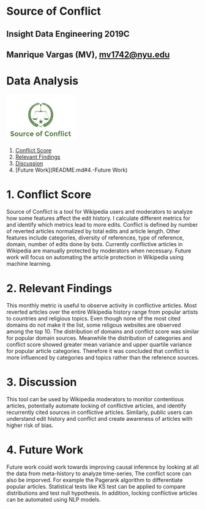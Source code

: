 # Source of Conflict

## Insight Data Engineering 2019C
## Manrique Vargas (MV), mv1742@nyu.edu
# Data Analysis

<img src="https://raw.githubusercontent.com/mv1742/Wiki_Bias/master/figs/SoC.png" data-canonical-src="https://raw.githubusercontent.com/mv1742/Wiki_Bias/master/figs/SoC.png" width="180" height="120" />

1. [Conflict Score](README.md#1.-Conflict-Score)
1. [Relevant Findings](README.md#2.-Relevant-Findings)
1. [Discussion](README.md#3.-Discussion)
1. [Future Work](README.md#4.-Future Work)

# 1. Conflict Score
Source of Conflict is a tool for Wikipedia users and moderators to analyze how some features affect the edit history. I calculate different metrics for and identify which metrics lead to more edits. Conflict is defined by number of reverted articles normalized by total edits and article length. Other features include categories, diversity of references, type of reference, domain, number of edits done by bots. Currently conflictive articles in Wikipedia are manually protected by moderators when necessary. Future work will focus on automating the article protection in Wikipedia using machine learning.

# 2. Relevant Findings

This monthly metric is useful to observe activity in conflictive articles. Most reverted articles over the entire Wikipedia history range from popular artists to countries and religious topics. Even though none of the most cited domains do not make it the list, some religous websites are observed among the top 10. The distribution of domains and conflict score was similar for popular domain sources.
Meanwhile the distribution of categories and conflict score showed greater mean variance and upper quartile variance for popular article categories. Therefore it was concluded that conflict is more influenced by categories and topics rather than the reference sources. 

# 3. Discussion

This tool can be used by Wikipedia moderators to monitor contentious articles, potentially automate locking of conflictive articles, and identify recurrently cited sources in conflictive articles. Similarly, public users can understand edit history and conflict and create awareness of articles with higher risk of bias.

# 4. Future Work
Future work could work towards improving causal inference by looking at all the data from meta-history to analyze time-series, The conflict score can also be imporved. For example the Pagerank algorithm to differentiate popular articles. Statistical tests like KS test can be applied to compare distributions and test null hypothesis. In addition, locking conflictive articles can be automated using NLP models.
